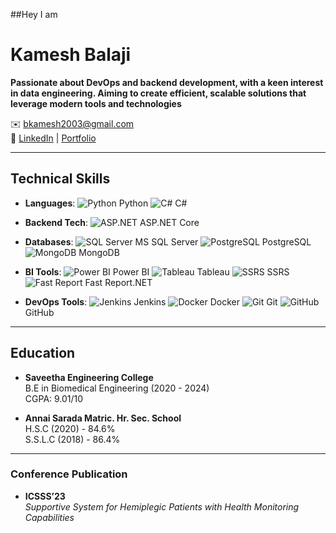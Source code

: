 ##Hey I am 

# Kamesh Balaji


**Passionate about DevOps and backend development, with a keen interest in data engineering. Aiming to create efficient, scalable solutions that leverage modern tools and technologies**

✉️ [bkamesh2003@gmail.com](mailto:bkamesh2003@gmail.com)  
🔗 [LinkedIn](#) | [Portfolio](https://bkamesh.github.io/Portfolio/) 

---

## Technical Skills

- **Languages**: 
  ![Python](https://img.icons8.com/color/48/000000/python.png) Python
  ![C#]([https://img.icons8.com/color/48/000000/c-sharp.png](https://www.google.com/url?sa=i&url=https%3A%2F%2Fen.wikipedia.org%2Fwiki%2FC_Sharp_%2528programming_language%2529&psig=AOvVaw0ymVM2aylttEfIhZzjNCFf&ust=1730474577402000&source=images&cd=vfe&opi=89978449&ved=0CBQQjRxqFwoTCPiYqab2uIkDFQAAAAAdAAAAABAE)) C#

- **Backend Tech**: 
  ![ASP.NET](https://www.google.com/url?sa=i&url=https%3A%2F%2Ficonduck.com%2Ficons%2F158825%2Fdotnet&psig=AOvVaw36lnqhf9izVfYCqdo-Y5KK&ust=1730474107964000&source=images&cd=vfe&opi=89978449&ved=0CBQQjRxqFwoTCMCW0cb0uIkDFQAAAAAdAAAAABAE) ASP.NET Core

- **Databases**: 
  ![SQL Server](https://img.icons8.com/color/48/000000/microsoft-sql-server.png) MS SQL Server 
  ![PostgreSQL](https://img.icons8.com/color/48/000000/postgreesql.png) PostgreSQL 
  ![MongoDB](https://img.icons8.com/color/48/000000/mongodb.png) MongoDB

- **BI Tools**: 
  ![Power BI](https://img.icons8.com/color/48/000000/power-bi.png) Power BI 
  ![Tableau](https://img.icons8.com/color/48/000000/tableau-software.png) Tableau 
  ![SSRS]([https://img.icons8.com/color/48/000000/sql-server-reporting-services.png](https://www.google.com/url?sa=i&url=https%3A%2F%2Fdeepinthecode.com%2F2012%2F06%2F29%2Fssrs-reports-from-lotus-notes-databases%2F&psig=AOvVaw3DFZhW40w6bjuZpii60T8P&ust=1730474517716000&source=images&cd=vfe&opi=89978449&ved=0CBQQjRxqFwoTCNC72or2uIkDFQAAAAAdAAAAABAJ)) SSRS 
  ![Fast Report]([https://img.icons8.com/color/48/000000/fast-report.png](https://www.google.com/url?sa=i&url=https%3A%2F%2Fgithub.com%2FFastReports&psig=AOvVaw3nDXLkBEV5xouuOsKijExD&ust=1730474556517000&source=images&cd=vfe&opi=89978449&ved=0CBEQjRxqFwoTCKDZyZz2uIkDFQAAAAAdAAAAABAE)) Fast Report.NET

- **DevOps Tools**: 
  ![Jenkins](https://img.icons8.com/color/48/000000/jenkins.png) Jenkins 
  ![Docker](https://img.icons8.com/color/48/000000/docker.png) Docker 
  ![Git](https://img.icons8.com/color/48/000000/git.png) Git 
  ![GitHub](https://img.icons8.com/color/48/000000/github.png) GitHub

---

## Education

- **Saveetha Engineering College**  
  B.E in Biomedical Engineering (2020 - 2024)  
  CGPA: 9.01/10

- **Annai Sarada Matric. Hr. Sec. School**  
  H.S.C (2020) - 84.6%  
  S.S.L.C (2018) - 86.4%

---

### Conference Publication
- **ICSSS’23**  
       *Supportive System for Hemiplegic Patients with Health Monitoring Capabilities*
